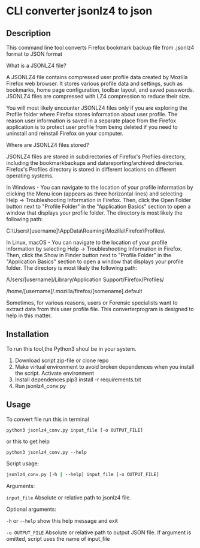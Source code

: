 # CLI converter jsonlz4 to json

## Description

This command line tool converts Firefox bookmark backup file from .jsonlz4 format to JSON format

What is a JSONLZ4 file?

A JSONLZ4 file contains compressed user profile data created by Mozilla Firefox web browser. It stores various profile data and settings, such as bookmarks, home page configuration, toolbar layout, and saved passwords. JSONLZ4 files are compressed with LZ4 compression to reduce their size.

You will most likely encounter JSONLZ4 files only if you are exploring the Profile folder where Firefox stores information about user profile.
The reason user information is saved in a separate place from the Firefox application is to protect user profile from being deleted if you need to uninstall and reinstall Firefox on your computer.

Where are JSONLZ4 files stored?

JSONLZ4 files are stored in subdirectories of Firefox's Profiles directory, including the bookmarkbackups and datareporting/archived directories. Firefox's Profiles directory is stored in different locations on different operating systems.

In Windows - You can navigate to the location of your profile information by clicking the Menu icon (appears as three horizontal lines) and selecting Help → Troubleshooting Information in Firefox. Then, click the Open Folder button next to "Profile Folder" in the "Application Basics" section to open a window that displays your profile folder. The directory is most likely the following path:

C:\Users\\[username]\AppData\Roaming\Mozilla\Firefox\Profiles\

In Linux, macOS - You can navigate to the location of your profile information by selecting Help → Troubleshooting Information in Firefox. Then, click the Show in Finder button next to "Profile Folder" in the "Application Basics" section to open a window that displays your profile folder. The directory is most likely the following path:

/Users/[username]/Library/Application Support/Firefox/Profiles/

/home/[username]/.mozilla/firefox/[somename].default

Sometimes, for various reasons, users or Forensic specialists want to extract data from this user profile file.
This converterprogram is designed to help in this matter.

## Installation

To run this tool,the Python3 shoul be in your system.

1. Download script zip-file or clone repo
2. Make virtual environment to avoid broken dependences when you install the script. Activate environment
3. Install dependences pip3 install -r requirements.txt
4. Run jsonlz4_conv.py

## Usage

To convert file run this in terminal

```python3 jsonlz4_conv.py input_file [-o OUTPUT_FILE] ```

or this to get help

```python3 jsonlz4_conv.py --help```

Script usage:

```bash
jsonlz4_conv.py [-h | --help] input_file [-o OUTPUT_FILE]
```

Arguments:

  ```input_file```      Absolute or relative path to jsonlz4 file.

Optional arguments:

  ```-h``` or ```--help```      show this help message and exit
  
  ```-o OUTPUT_FILE```      Absolute or relative path to output JSON file. If argument is omitted, script uses the name of input_file


